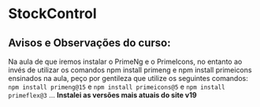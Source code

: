 # StockControl

## Avisos e Observações do curso:

Na aula de que iremos instalar o PrimeNg e o PrimeIcons, no entanto ao invés de utilizar os comandos npm install primeng e npm install primeicons ensinados na aula, peço por gentileza que utilize os seguintes comandos: `npm install primeng@15` e `npm install primeicons@5`  e `npm install primeflex@3` ...
**Instalei as versões mais atuais do site v19**